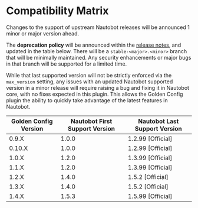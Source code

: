 # Compatibility Matrix

Changes to the support of upstream Nautobot releases will be announced 1 minor or major version ahead.

The **deprecation policy** will be announced within the [release notes](../release_notes), and updated in the table below. There will be a `stable-<major>.<minor>` branch that will be minimally maintained. Any security enhancements or major bugs in that branch will be supported for a limited time.

While that last supported version will not be strictly enforced via the `max_version` setting, any issues with an updated Nautobot supported version in a minor release will require raising a bug and fixing it in Nautobot core, with no fixes expected in this plugin. This allows the Golden Config plugin the ability to quickly take advantage of the latest features in Nautobot.

| Golden Config Version | Nautobot First Support Version | Nautobot Last Support Version |
| --------------------- | ------------------------------ | ----------------------------- |
| 0.9.X                 | 1.0.0                          | 1.2.99 [Official]             |
| 0.10.X                | 1.0.0                          | 1.2.99 [Official]             |
| 1.0.X                 | 1.2.0                          | 1.3.99 [Official]             |
| 1.1.X                 | 1.2.0                          | 1.3.99 [Official]             |
| 1.2.X                 | 1.4.0                          | 1.5.2 [Official]              |
| 1.3.X                 | 1.4.0                          | 1.5.2 [Official]              |
| 1.4.X                 | 1.5.3                          | 1.5.99 [Official]             |
